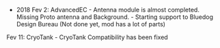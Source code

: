 - 2018
Fev 2:  AdvancedEC  - Antenna module is almost completed. Missing Proto antenna and Background.
                    - Starting support to Bluedog Design Bureau (Not done yet, mod has a lot of parts)

Fev 11: CryoTank    - CryoTank Compatibility has been fixed